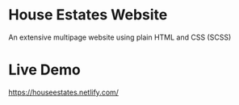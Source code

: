 # House Estates Website
An extensive multipage website using plain HTML and CSS (SCSS)

# Live Demo
https://houseestates.netlify.com/
